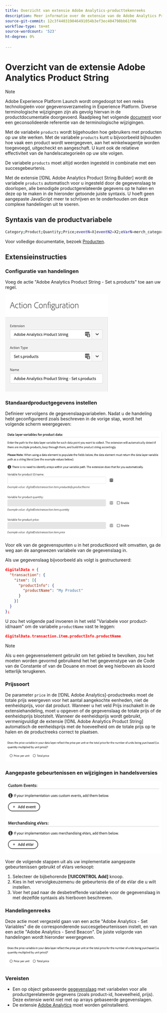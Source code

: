 ```yaml
---
title: Overzicht van extensie Adobe Analytics-producttekenreeks
description: Meer informatie over de extensie van de Adobe Analytics Product String-tag in Adobe Experience Platform.
source-git-commit: 12c3f440319046491054b3ef3ec404798bb61f06
workflow-type: tm+mt
source-wordcount: '523'
ht-degree: 0%

---
```


# Overzicht van de extensie Adobe Analytics Product String

>[!NOTE]
>
>Adobe Experience Platform Launch wordt omgedoopt tot een reeks technologieën voor gegevensverzameling in Experience Platform. Diverse terminologische wijzigingen zijn als gevolg hiervan in de productdocumentatie doorgevoerd. Raadpleeg het volgende [document](../../../term-updates.md) voor een geconsolideerde referentie van de terminologische wijzigingen.

Met de variabele `products` wordt bijgehouden hoe gebruikers met producten op uw site werken. Met de variabele `products` kunt u bijvoorbeeld bijhouden hoe vaak een product wordt weergegeven, aan het winkelwagentje worden toegevoegd, uitgecheckt en aangeschaft. U kunt ook de relatieve effectiviteit van de handelscategorieën op uw site volgen.

De variabele `products` moet altijd worden ingesteld in combinatie met een succesgebeurtenis.

Met de extensie [!DNL Adobe Analytics Product String Builder] wordt de variabele `products` automatisch voor u ingesteld door de gegevenslaag te doorlopen, alle benodigde productgerelateerde gegevens op te halen en deze op te maken in de hieronder getoonde juiste syntaxis. U hoeft geen aangepaste JavaScript meer te schrijven en te onderhouden om deze complexe handelingen uit te voeren.

## Syntaxis van de productvariabele

```bash
Category;Product;Quantity;Price;eventN=X|eventN2=X2;eVarN=merch_category|eVarN2=merch_category2
```

Voor volledige documentatie, bezoek [Producten](https://experienceleague.adobe.com/docs/analytics/implementation/vars/page-vars/products.html).

## Extensieinstructies

### Configuratie van handelingen

Voeg de actie &quot;Adobe Analytics Product String - Set s.products&quot; toe aan uw regel.

![Actieconfiguratie](./images/screenshot-action-config.png)

### Standaardproductgegevens instellen

Definieer vervolgens de gegevenslaagvariabelen. Nadat u de handeling hebt geconfigureerd zoals beschreven in de vorige stap, wordt het volgende scherm weergegeven:

![Standaardvelden](./images/screenshot-standard-fields.png)

Voor elk van de gegevenspunten u in het productkoord wilt omvatten, ga de weg aan de aangewezen variabele van de gegevenslaag in.

Als uw gegevenslaag bijvoorbeeld als volgt is gestructureerd:

```json
digitalData = {
  "transaction": {
    "item": [{
      "productInfo": {
        "productName": "My Product"
      }
    }]
  }
};
```

U zou het volgende pad invoeren in het veld &quot;Variabele voor product-id/naam&quot; om de variabele `productName` vast te leggen:

```json
digitalData.transaction.item.productInfo.productName
```

>[!NOTE]
>
>Als u een gegevenselement gebruikt om het gebied te bevolken, zou het moeten worden gevormd gebruikend het het gegevenstype van de Code van de Constante of van de Douane en moet de weg hierboven als koord letterlijk terugkeren.

### Prijssoort

De parameter `price` in de [!DNL Adobe Analytics]-productreeks moet de totale prijs weergeven voor het aantal aangekochte eenheden, niet de eenheidsprijs, voor dat product. Wanneer u het veld Prijs inschakelt in de extensiehandeling, moet u opgeven of de gegevenslaag de totale prijs of de eenheidsprijs blootstelt. Wanneer de eenheidsprijs wordt gebruikt, vermenigvuldigt de extensie [!DNL Adobe Analytics Product String] automatisch de eenheidsprijs met de hoeveelheid om de totale prijs op te halen en de productreeks correct te plaatsen.

![Prijssoort](./images/screenshot-price-type.png)

### Aangepaste gebeurtenissen en wijzigingen in handelsversies

![Gebeurtenissen en gebeurtenissen](./images/screenshot-events-evars.png)

Voer de volgende stappen uit als uw implementatie aangepaste gebeurtenissen gebruikt of eVars verkoopt:

1. Selecteer de bijbehorende **[!UICONTROL Add]** knoop.
1. Kies in het vervolgkeuzemenu de gebeurtenis die of de eVar die u wilt instellen.
1. Voer het pad naar de desbetreffende variabele voor de gegevenslaag in met dezelfde syntaxis als hierboven beschreven.

### Handelingenreeks

Deze actie moet vergezeld gaan van een actie &quot;Adobe Analytics - Set Variables&quot; die de corresponderende succesgebeurtenissen instelt, en van een actie &quot;Adobe Analytics - Send Beacon&quot;. De juiste volgorde van handelingen wordt hieronder weergegeven.

![Standaardvelden](./images/screenshot-price-type.png)

### Vereisten

* Een op object gebaseerde [gegevenslaag](https://theblog.adobe.com/data-layers-buzzword-best-practice/) met variabelen voor alle productgerelateerde gegevens (zoals product-id, hoeveelheid, prijs). Deze extensie werkt niet met op arrays gebaseerde gegevenslagen.
* De extensie [Adobe Analytics](../analytics/overview.md) moet worden geïnstalleerd.
